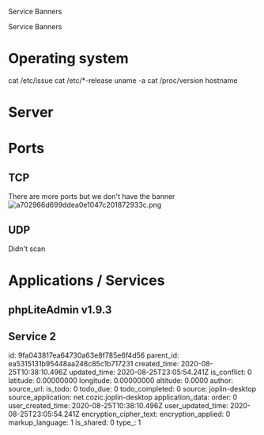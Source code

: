Service Banners

Service Banners

# Operating system
cat /etc/issue
cat /etc/*-release
uname -a
cat /proc/version
hostname

# Server

# Ports
## TCP
There are more ports but we don't have the banner
![a702966d699ddea0e1047c201872933c.png](:/f696c6ee021442108165e3077548d014)

## UDP
Didn't scan

# Applications / Services
## phpLiteAdmin v1.9.3
## Service 2

id: 9fa043817ea64730a63e8f785e6f4d56
parent_id: ea5315131b95448aa248c85c1b717231
created_time: 2020-08-25T10:38:10.496Z
updated_time: 2020-08-25T23:05:54.241Z
is_conflict: 0
latitude: 0.00000000
longitude: 0.00000000
altitude: 0.0000
author: 
source_url: 
is_todo: 0
todo_due: 0
todo_completed: 0
source: joplin-desktop
source_application: net.cozic.joplin-desktop
application_data: 
order: 0
user_created_time: 2020-08-25T10:38:10.496Z
user_updated_time: 2020-08-25T23:05:54.241Z
encryption_cipher_text: 
encryption_applied: 0
markup_language: 1
is_shared: 0
type_: 1
